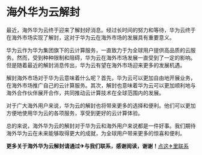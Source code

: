 # 海外华为云解封

最近，海外华为云终于迎来了解封好消息。经过长时间的努力和等待，华为云终于在海外市场实现了解封，这对于华为云在海外市场的发展具有重要意义。

华为云作为华为集团旗下的云计算服务，一直致力于为全球用户提供高品质的云服务。然而，受到种种限制和阻碍，华为云在海外市场发展一直受到了一定的影响。但是随着最近的解封消息传出，华为云有望在海外市场迎来更多的发展机遇。

解封海外市场对于华为云意味着什么呢？首先，华为云可以更加自由地开展业务，在海外市场推广自己的云计算服务。其次，解封也意味着华为云可以更加顺利地与海外合作伙伴展开合作，共同推动云计算技术在全球范围内的发展。

对于广大海外用户来说，华为云的解封也将带来更多的选择和便利。他们可以更加方便地使用华为云的各项服务，享受到更好的云计算体验。

总的来说，海外华为云的解封对于华为云和海外用户来说都是一件好事。我们期待海外华为云在未来能够取得更大的成就，为全球用户带来更多的惊喜和便利。

**更多关于海外华为云解封请通过✈与我们联系，感谢阅读，谢谢！**[点这✈里联系](https://acc.k02.cc)